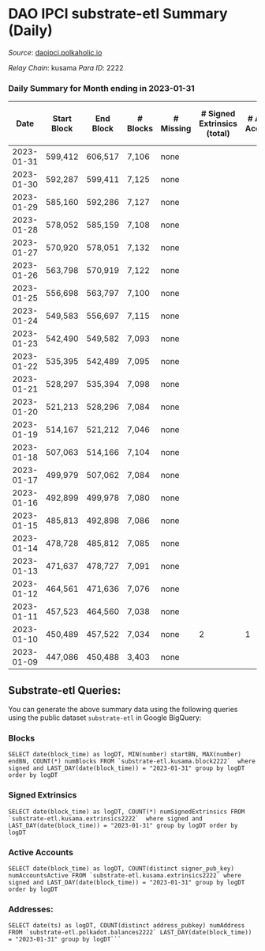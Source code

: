 # DAO IPCI substrate-etl Summary (Daily)

_Source_: [daoipci.polkaholic.io](https://daoipci.polkaholic.io)

*Relay Chain*: kusama
*Para ID*: 2222



### Daily Summary for Month ending in 2023-01-31


| Date | Start Block | End Block | # Blocks | # Missing | # Signed Extrinsics (total) | # Active Accounts | # Addresses with Balances | # Events | # Transfers | # XCM Transfers In | # XCM Transfers Out |
| ---- | ----------- | --------- | -------- | --------- | --------------------------- | ----------------- | ------------------------- | -------- | ----------- | ------------------ | ------------------- |
| 2023-01-31 | 599,412 | 606,517 | 7,106 | none |  |  | 890 | 35,534 |   |   |   |
| 2023-01-30 | 592,287 | 599,411 | 7,125 | none |  |  | 890 | 35,625 |   |   |   |
| 2023-01-29 | 585,160 | 592,286 | 7,127 | none |  |  | 890 | 35,635 |   |   |   |
| 2023-01-28 | 578,052 | 585,159 | 7,108 | none |  |  | 890 | 35,540 |   |   |   |
| 2023-01-27 | 570,920 | 578,051 | 7,132 | none |  |  | 890 | 35,660 |   |   |   |
| 2023-01-26 | 563,798 | 570,919 | 7,122 | none |  |  | 890 | 35,610 |   |   |   |
| 2023-01-25 | 556,698 | 563,797 | 7,100 | none |  |  | 890 | 35,500 |   |   |   |
| 2023-01-24 | 549,583 | 556,697 | 7,115 | none |  |  | 890 | 35,579 |   |   |   |
| 2023-01-23 | 542,490 | 549,582 | 7,093 | none |  |  | 890 | 35,465 |   |   |   |
| 2023-01-22 | 535,395 | 542,489 | 7,095 | none |  |  | 890 | 35,475 |   |   |   |
| 2023-01-21 | 528,297 | 535,394 | 7,098 | none |  |  | 890 | 35,490 |   |   |   |
| 2023-01-20 | 521,213 | 528,296 | 7,084 | none |  |  | 890 | 35,420 |   |   |   |
| 2023-01-19 | 514,167 | 521,212 | 7,046 | none |  |  | 890 | 35,230 |   |   |   |
| 2023-01-18 | 507,063 | 514,166 | 7,104 | none |  |  | 890 | 35,520 |   |   |   |
| 2023-01-17 | 499,979 | 507,062 | 7,084 | none |  |  | 890 | 35,424 |   |   |   |
| 2023-01-16 | 492,899 | 499,978 | 7,080 | none |  |  | 890 | 35,400 |   |   |   |
| 2023-01-15 | 485,813 | 492,898 | 7,086 | none |  |  | 890 | 35,430 |   |   |   |
| 2023-01-14 | 478,728 | 485,812 | 7,085 | none |  |  | 890 | 35,425 |   |   |   |
| 2023-01-13 | 471,637 | 478,727 | 7,091 | none |  |  | 890 | 35,455 |   |   |   |
| 2023-01-12 | 464,561 | 471,636 | 7,076 | none |  |  | 890 | 35,380 |   |   |   |
| 2023-01-11 | 457,523 | 464,560 | 7,038 | none |  |  | 890 | 35,190 |   |   |   |
| 2023-01-10 | 450,489 | 457,522 | 7,034 | none | 2 | 1 | 890 | 35,186 |   |   |   |
| 2023-01-09 | 447,086 | 450,488 | 3,403 | none |  |  | 890 | 17,015 |   |   |   |

## Substrate-etl Queries:
You can generate the above summary data using the following queries using the public dataset `substrate-etl` in Google BigQuery:


### Blocks
```
SELECT date(block_time) as logDT, MIN(number) startBN, MAX(number) endBN, COUNT(*) numBlocks FROM `substrate-etl.kusama.block2222`  where signed and LAST_DAY(date(block_time)) = "2023-01-31" group by logDT order by logDT
```


### Signed Extrinsics
```
SELECT date(block_time) as logDT, COUNT(*) numSignedExtrinsics FROM `substrate-etl.kusama.extrinsics2222`  where signed and LAST_DAY(date(block_time)) = "2023-01-31" group by logDT order by logDT
```


### Active Accounts
```
SELECT date(block_time) as logDT, COUNT(distinct signer_pub_key) numAccountsActive FROM `substrate-etl.kusama.extrinsics2222` where signed and LAST_DAY(date(block_time)) = "2023-01-31" group by logDT order by logDT
```


### Addresses:
```
SELECT date(ts) as logDT, COUNT(distinct address_pubkey) numAddress FROM `substrate-etl.polkadot.balances2222` LAST_DAY(date(block_time)) = "2023-01-31" group by logDT```


